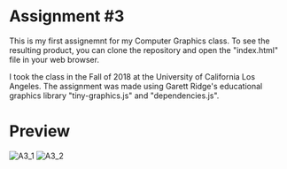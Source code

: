 # Assignment #3 

This is my first assignemnt for my Computer Graphics class. 
To see the resulting product, you can clone the repository and open the "index.html" file in your web browser.

I took the class in the Fall of 2018 at the University of California Los Angeles.
The assignment was made using Garett Ridge's educational graphics library "tiny-graphics.js" and "dependencies.js".

# Preview
![A3_1](assets/A3_1.gif)
![A3_2](assets/A3_2.gif)